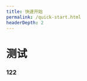 ```yaml
---
title: 快速开始
permalink: /quick-start.html
headerDepth: 2
---
```



# 测试

### 122








<!-- @include: ../README.md#quick-start -->
